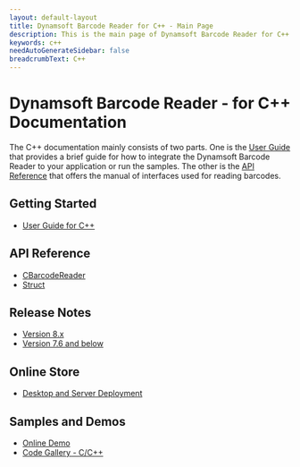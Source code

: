 ```yaml
---
layout: default-layout
title: Dynamsoft Barcode Reader for C++ - Main Page
description: This is the main page of Dynamsoft Barcode Reader for C++ Language.
keywords: c++
needAutoGenerateSidebar: false
breadcrumbText: C++
---
```


# Dynamsoft Barcode Reader - for C++ Documentation

The C++ documentation mainly consists of two parts. One is the [User Guide](#getting-started) that provides a brief guide for how to integrate the Dynamsoft Barcode Reader to your application or run the samples. The other is the [API Reference](#api-reference) that offers the manual of interfaces used for reading barcodes.



## Getting Started
- [User Guide for C++](user-guide.md)

## API Reference
- [CBarcodeReader](api-reference/#cbarcodereader-methods)
- [Struct](api-reference/#structs)

## Release Notes
- [Version 8.x](release-notes/cpp-8.md)
- [Version 7.6 and below](release-notes/cpp-7.md)

## Online Store
- <a href="https://www.dynamsoft.com/store/dynamsoft-barcode-reader/" target="_blank">Desktop and Server Deployment</a>

## Samples and Demos

- <a href="https://demo.dynamsoft.com/DBR/BarcodeReaderDemo.aspx" target="_blank">Online Demo</a>
- <a href="https://www.dynamsoft.com/Downloads/Dynamic-Barcode-Reader-Sample-Download.aspx?Tag=c%2fc%2b%2b#gallery" target="_blank">Code Gallery - C/C++</a>